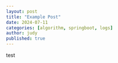 ```yaml
---
layout: post
title: "Example Post"
date: 2024-07-11
categories: [algorithm, springboot, logs]
author: judy
published: true
---
```


test